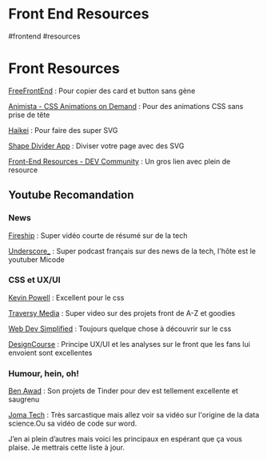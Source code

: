 # Front End Resources
#frontend #resources

#  Front Resources
[FreeFrontEnd](https://freefrontend.com/) : Pour copier des card et button sans gène 

[Animista - CSS Animations on Demand](https://animista.net/) : Pour des animations CSS sans prise de tête

[Haikei](https://haikei.app/) : Pour faire des super SVG

[Shape Divider App](https://www.shapedivider.app/) : Diviser votre page avec des SVG

[Front-End Resources - DEV Community](https://dev.to/aycanogut/front-end-resources-1jk2) : Un gros lien avec plein de resource 

## Youtube Recomandation

### News
[Fireship](https://www.youtube.com/channel/UCsBjURrPoezykLs9EqgamOA) : Super vidéo courte de résumé sur de la tech

[Underscore_](https://www.youtube.com/c/UnderscoreTalk) : Super podcast français sur des news de la tech, l'hôte est le youtuber Micode

### CSS et UX/UI
[Kevin Powell](https://www.youtube.com/kepowob) : Excellent pour le css

[Traversy Media](https://www.youtube.com/c/TraversyMedia) : Super video sur des projets front de A-Z et goodies

[Web Dev Simplified](https://www.youtube.com/c/WebDevSimplified) : Toujours quelque chose à découvrir sur le css

[DesignCourse](https://www.youtube.com/c/DesignCourse) : Principe UX/UI et les analyses sur le front que les fans lui envoient sont excellentes

### Humour, hein, oh!

[Ben Awad](https://www.youtube.com/c/BenAwad97) : Son projets de Tinder pour dev est tellement excellente et saugrenu

[Joma Tech](https://www.youtube.com/c/JomaOppa) : Très sarcastique mais allez voir sa vidéo sur l'origine de la data science.Ou sa vidéo de code sur word.

J’en ai plein d’autres mais voici les principaux en espérant que ça vous plaise. Je mettrais cette liste à jour.
